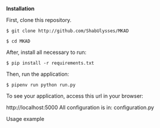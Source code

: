 **Installation**

First, clone this repository.

`
$ git clone http://github.com/ShabUlysses/MKAD
`

`
$ cd MKAD
`

After, install all necessary to run:

`
$ pip install -r requirements.txt
`

Then, run the application:

`
$ pipenv run python run.py
`

To see your application, access this url in your browser:

http://localhost:5000
All configuration is in: configuration.py

Usage example


